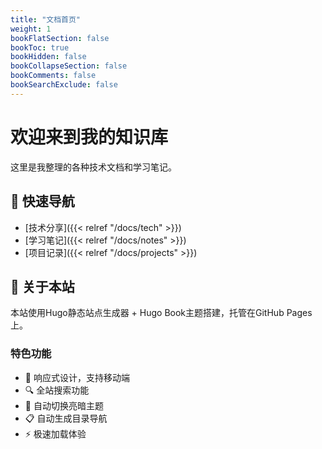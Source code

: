 ```yaml
---
title: "文档首页"
weight: 1
bookFlatSection: false
bookToc: true
bookHidden: false
bookCollapseSection: false
bookComments: false
bookSearchExclude: false
---
```


# 欢迎来到我的知识库

这里是我整理的各种技术文档和学习笔记。

## 🚀 快速导航

- [技术分享]({{< relref "/docs/tech" >}})
- [学习笔记]({{< relref "/docs/notes" >}})
- [项目记录]({{< relref "/docs/projects" >}})

## 📖 关于本站

本站使用Hugo静态站点生成器 + Hugo Book主题搭建，托管在GitHub Pages上。

### 特色功能

- 📱 响应式设计，支持移动端
- 🔍 全站搜索功能
- 🌙 自动切换亮暗主题
- 📋 自动生成目录导航
- ⚡ 极速加载体验
